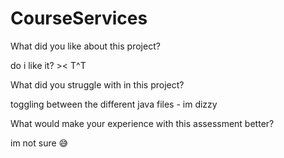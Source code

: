 # CourseServices

What did you like about this project?

do i like it? >< T^T



What did you struggle with in this project?

toggling between the different java files - im dizzy



What would make your experience with this assessment better?

im not sure 😅
